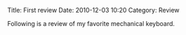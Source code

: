 Title: First review
Date: 2010-12-03 10:20
Category: Review

Following is a review of my favorite mechanical keyboard.